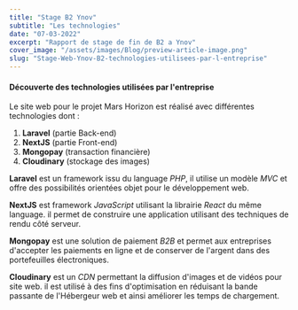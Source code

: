 ```yaml
---
title: "Stage B2 Ynov"
subtitle: "Les technologies"
date: "07-03-2022"
excerpt: "Rapport de stage de fin de B2 a Ynov"
cover_image: "/assets/images/Blog/preview-article-image.png"
slug: "Stage-Web-Ynov-B2-technologies-utilisees-par-l-entreprise"
---
```


#### Découverte des technologies utilisées par l'entreprise

Le site web pour le projet Mars Horizon est réalisé avec différentes technologies dont :

1. **Laravel** (partie Back-end)
2. **NextJS** (partie Front-end)
3. **Mongopay** (transaction financière)
4. **Cloudinary** (stockage des images)

**Laravel** est un framework issu du language _PHP_, il utilise un modèle _MVC_ et offre des possibilités orientées objet pour le développement web.

**NextJS** est framework _JavaScript_ utilisant la librairie _React_ du même language. il permet de construire une application utilisant des techniques de rendu côté serveur.

**Mongopay** est une solution de paiement _B2B_ et permet aux entreprises d'accepter les paiements en ligne et de conserver de l'argent dans des portefeuilles électroniques.

**Cloudinary** est un _CDN_ permettant la diffusion d'images et de vidéos pour site web. il est utilisé à des fins d'optimisation en réduisant la bande passante de l'Hébergeur web et ainsi améliorer les temps de chargement.
